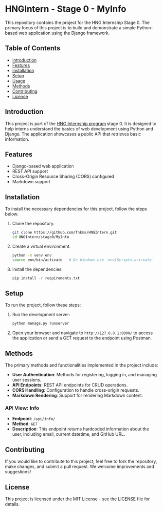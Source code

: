 # HNGIntern - Stage 0 - MyInfo

This repository contains the project for the HNG Internship Stage 0. The primary focus of this project is to build and demonstrate a simple Python-based web application using the Django framework.

## Table of Contents
- [Introduction](#introduction)
- [Features](#features)
- [Installation](#installation)
- [Setup](#setup)
- [Usage](#usage)
- [Methods](#methods)
- [Contributing](#contributing)
- [License](#license)

## Introduction

This project is part of the [HNG Internship program](https://hng.tech/hire/python-developers) stage 0. It is designed to help interns understand the basics of web development using Python and Django. The application showcases a public API that retrieves basic information.

## Features

- Django-based web application
- REST API support
- Cross-Origin Resource Sharing (CORS) configured
- Markdown support

## Installation

To install the necessary dependencies for this project, follow the steps below:

1. Clone the repository:
    ```bash
    git clone https://github.com/Tnkma/HNGIntern.git
    cd HNGIntern/stage0/MyInfo
    ```

2. Create a virtual environment:
    ```bash
    python -m venv env
    source env/bin/activate   # On Windows use `env\Scripts\activate`
    ```

3. Install the dependencies:
    ```bash
    pip install -r requirements.txt
    ```

## Setup

To run the project, follow these steps:

1. Run the development server:
    ```bash
    python manage.py runserver
    ```

2. Open your browser and navigate to `http://127.0.0.1:8000/` to access the application or send a GET request to the endpoint using Postman.

## Methods

The primary methods and functionalities implemented in the project include:

- **User Authentication**: Methods for registering, logging in, and managing user sessions.
- **API Endpoints**: REST API endpoints for CRUD operations.
- **CORS Handling**: Configuration to handle cross-origin requests.
- **Markdown Rendering**: Support for rendering Markdown content.

### API View: Info

- **Endpoint**: `/api/info/`
- **Method**: `GET`
- **Description**: This endpoint returns hardcoded information about the user, including email, current datetime, and GitHub URL.

## Contributing

If you would like to contribute to this project, feel free to fork the repository, make changes, and submit a pull request. We welcome improvements and suggestions!

## License

This project is licensed under the MIT License - see the [LICENSE](LICENSE) file for details.
